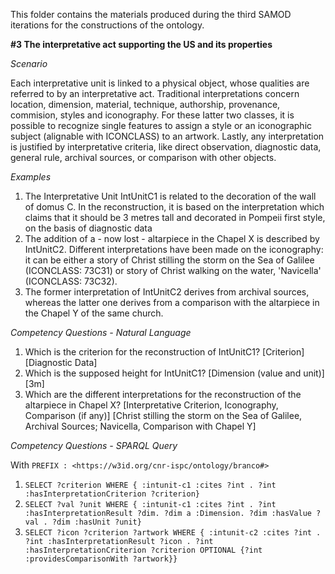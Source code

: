 This folder contains the materials produced during the third SAMOD iterations for the constructions of the ontology.

**#3 The interpretative act supporting the US and its properties**

*Scenario*

Each interpretative unit is linked to a physical object, whose qualities are referred to by an interpretative act. Traditional interpretations concern location, dimension, material, technique, authorship, provenance, commision, styles and iconography. For these Iatter two classes, it is possible to recognize single features to assign a style or an iconographic subject (alignable with ICONCLASS) to an artwork. Lastly, any interpretation is justified by interpretative criteria, like direct observation, diagnostic data, general rule, archival sources, or comparison with other objects.

*Examples*

1. The Interpretative Unit IntUnitC1 is related to the decoration of the wall of domus C. In the reconstruction, it is based on the interpretation which claims that it should be 3 metres tall and decorated in Pompeii first style, on the basis of diagnostic data
2. The addition of a - now lost - altarpiece in the Chapel X is described by IntUnitC2. Different interpretations have been made on the iconography: it can be either a  story of Christ stilling the storm on the Sea of Galilee (ICONCLASS: 73C31) or story of Christ walking on the water, 'Navicella' (ICONCLASS: 73C32). 
3. The former interpretation of IntUnitC2 derives from archival sources, whereas the latter one derives from a comparison with the altarpiece in the Chapel Y of the same church.


*Competency Questions - Natural Language*

1. Which is the criterion for the reconstruction of IntUnitC1? [Criterion] [Diagnostic Data]
2. Which is the supposed height for IntUnitC1? [Dimension (value and unit)] [3m]
3. Which are the different interpretations for the reconstruction of the altarpiece in Chapel X? [Interpretative Criterion, Iconography, Comparison (if any)] [Christ stilling the storm on the Sea of Galilee, Archival Sources; Navicella, Comparison with Chapel Y]

*Competency Questions - SPARQL Query*

With `PREFIX : <https://w3id.org/cnr-ispc/ontology/branco#>`

1. `SELECT ?criterion WHERE { :intunit-c1 :cites ?int . ?int :hasInterpretationCriterion ?criterion}`
2. `SELECT ?val ?unit WHERE { :intunit-c1 :cites ?int . ?int :hasInterpretationResult ?dim. ?dim a :Dimension. ?dim :hasValue ?val . ?dim :hasUnit ?unit}`
3. `SELECT ?icon ?criterion ?artwork WHERE { :intunit-c2 :cites ?int . ?int :hasInterpretationResult ?icon . ?int :hasInterpretationCriterion ?criterion OPTIONAL {?int :providesComparisonWith ?artwork}}`